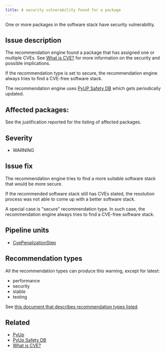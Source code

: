 ```yaml
---
title: A security vulnerability found for a package
---
```


One or more packages in the software stack have security vulnerability.

## Issue description

The recommendation engine found a package that has assigned one or multiple
CVEs. See [What is CVE?][3] for more information on the security and possible
implications.

If the recommendation type is set to secure, the recommendation engine always
tries to find a CVE-free software stack.

The recommendation engine uses [PyUP Safety DB][2] which gets periodically
updated.

## Affected packages:

See the justification reported for the listing of affected packages.

## Severity

 * WARNING

## Issue fix

The recommendation engine tries to find a more suitable software stack that
would be more secure.

If the recommended software stack still has CVEs stated, the resolution process
was not able to come up with a better software stack.

A special case is "secure" recommendation type. In such case, the
recommendation engine always tries to find a CVE-free software stack.

## Pipeline units

 * [CvePenalizationStep](https://thoth-station.ninja/docs/developers/adviser/thoth.adviser.steps.html#thoth.adviser.steps.CvePenalizationStep)

## Recommendation types

All the recommendation types can produce this warning, except for latest:

 * performance
 * security
 * stable
 * testing

See [this document that describes recommendation types
listed](http://thoth-station.ninja/recommendation-types).

## Related

 * [PyUp][1]
 * [PyUp Safety DB][2]
 * [What is CVE?][3]

[1]: https://pyup.io/
[2]: https://github.com/pyupio/safety-db
[3]: https://www.redhat.com/en/topics/security/what-is-cve
